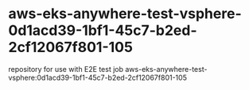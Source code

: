 # aws-eks-anywhere-test-vsphere-0d1acd39-1bf1-45c7-b2ed-2cf12067f801-105
repository for use with E2E test job aws-eks-anywhere-test-vsphere:0d1acd39-1bf1-45c7-b2ed-2cf12067f801-105
